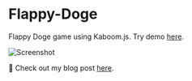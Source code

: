 # Flappy-Doge

Flappy Doge game using Kaboom.js. Try demo [here](https://m3-bit.github.io/Flappy-Doge/).

![Screenshot](https://i2.wp.com/mykindatech.com/wp-content/uploads/2021/07/flappy-doge.png)

:link: Check out my blog post [here](https://mykindatech.com/flappy-doge-game-made-with-kaboom-js/). 
